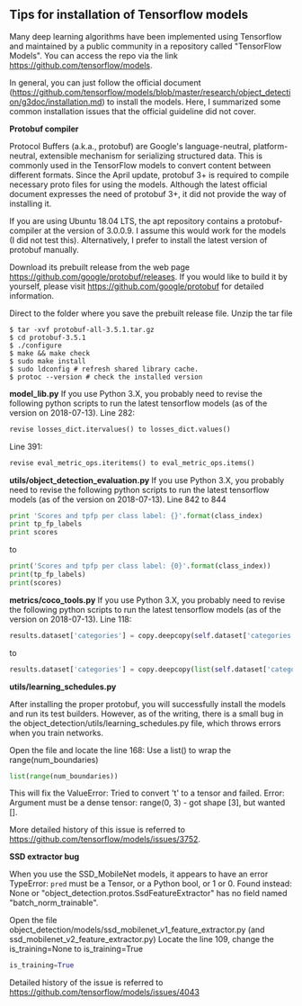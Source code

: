 ## Tips for installation of Tensorflow models
Many deep learning algorithms have been implemented using Tensorflow and maintained by a public community in a repository called "TensorFlow Models". You can access the repo via the link https://github.com/tensorflow/models.

In general, you can just follow the official document (https://github.com/tensorflow/models/blob/master/research/object_detection/g3doc/installation.md) to install the models. Here, I summarized some common installation issues that the official guideline did not cover.

**Protobuf compiler**

Protocol Buffers (a.k.a., protobuf) are Google's language-neutral, platform-neutral, extensible mechanism for serializing structured data. This is commonly used in the TensorFlow models to convert content between different formats. Since the April update, protobuf 3+ is required to compile necessary proto files for using the models. Although the latest official document expresses the need of protobuf 3+, it did not provide the way of installing it. 

If you are using Ubuntu 18.04 LTS, the apt repository contains a protobuf-compiler at the version of 3.0.0.9. I assume this would work for the models (I did not test this). Alternatively, I prefer to install the latest version of protobuf manually.

Download its prebuilt release from the web page https://github.com/google/protobuf/releases. If you would like to build it by yourself, please visit https://github.com/google/protobuf for detailed information.

Direct to the folder where you save the prebuilt release file.
Unzip the tar file
```shell
$ tar -xvf protobuf-all-3.5.1.tar.gz
$ cd protobuf-3.5.1
$ ./configure
$ make && make check
$ sudo make install
$ sudo ldconfig # refresh shared library cache.
$ protoc --version # check the installed version
```

**model_lib.py**
If you use Python 3.X, you probably need to revise the following python scripts to run the latest tensorflow models (as of the version on 2018-07-13).
  Line 282: 
  ```python 
  revise losses_dict.itervalues() to losses_dict.values()
  ```
  Line 391: 
  ```python
  revise eval_metric_ops.iteritems() to eval_metric_ops.items()
  ```

**utils/object_detection_evaluation.py**
If you use Python 3.X, you probably need to revise the following python scripts to run the latest tensorflow models (as of the version on 2018-07-13).
  Line 842 to 844
  ```python
  print 'Scores and tpfp per class label: {}'.format(class_index)
  print tp_fp_labels
  print scores
  ```
  to
  ```python
  print('Scores and tpfp per class label: {0}'.format(class_index))
  print(tp_fp_labels)
  print(scores)
  ```

**metrics/coco_tools.py**
If you use Python 3.X, you probably need to revise the following python scripts to run the latest tensorflow models (as of the version on 2018-07-13).
  Line 118:
  ```python
  results.dataset['categories'] = copy.deepcopy(self.dataset['categories'])
  ```
  to
  ```python
  results.dataset['categories'] = copy.deepcopy(list(self.dataset['categories']))
  ```
  
**utils/learning_schedules.py**

After installing the proper protobuf, you will successfully install the models and run its test builders. However, as of the writing, there is a small bug in the object_detection/utils/learning_schedules.py file, which throws errors when you train networks. 

Open the file and locate the line 168:
Use a list() to wrap the range(num_boundaries)
```python
list(range(num_boundaries))
```
This will fix the ValueError: Tried to convert 't' to a tensor and failed. Error: Argument must be a dense tensor: range(0, 3) - got shape [3], but wanted [].

More detailed history of this issue is referred to https://github.com/tensorflow/models/issues/3752.

**SSD extractor bug**

When you use the SSD_MobileNet models, it appears to have an error TypeError: `pred` must be a Tensor, or a Python bool, or 1 or 0. Found instead: None or "object_detection.protos.SsdFeatureExtractor" has no field named "batch_norm_trainable".

Open the file object_detection/models/ssd_mobilenet_v1_feature_extractor.py (and ssd_mobilenet_v2_feature_extractor.py)
Locate the line 109, change the is_training=None to is_training=True
```python
is_training=True
```
Detailed history of the issue is referred to https://github.com/tensorflow/models/issues/4043
